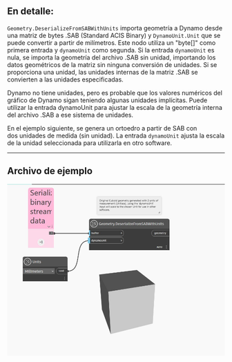 ## En detalle:
`Geometry.DeserializeFromSABWithUnits` importa geometría a Dynamo desde una matriz de bytes .SAB (Standard ACIS Binary) y `DynamoUnit.Unit` que se puede convertir a partir de milímetros. Este nodo utiliza un "byte[]" como primera entrada y `dynamoUnit` como segunda. Si la entrada `dynamoUnit` es nula, se importa la geometría del archivo .SAB sin unidad, importando los datos geométricos de la matriz sin ninguna conversión de unidades. Si se proporciona una unidad, las unidades internas de la matriz .SAB se convierten a las unidades especificadas.

Dynamo no tiene unidades, pero es probable que los valores numéricos del gráfico de Dynamo sigan teniendo algunas unidades implícitas. Puede utilizar la entrada dynamoUnit para ajustar la escala de la geometría interna del archivo .SAB a ese sistema de unidades.

En el ejemplo siguiente, se genera un ortoedro a partir de SAB con dos unidades de medida (sin unidad). La entrada `dynamoUnit` ajusta la escala de la unidad seleccionada para utilizarla en otro software.

___
## Archivo de ejemplo

![Geometry.DeserializeFromSABWithUnits](./GeometryUI.DeserializeFromSABWithUnits_img.jpg)
